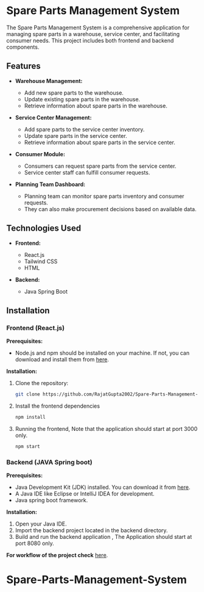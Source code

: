 # Spare Parts Management System

The Spare Parts Management System is a comprehensive application for managing spare parts in a warehouse, service center, and facilitating consumer needs. This project includes both frontend and backend components.

## Features

- **Warehouse Management:**
  - Add new spare parts to the warehouse.
  - Update existing spare parts in the warehouse.
  - Retrieve information about spare parts in the warehouse.

- **Service Center Management:**
  - Add spare parts to the service center inventory.
  - Update spare parts in the service center.
  - Retrieve information about spare parts in the service center.

- **Consumer Module:**
  - Consumers can request spare parts from the service center.
  - Service center staff can fulfill consumer requests.

- **Planning Team Dashboard:**
  - Planning team can monitor spare parts inventory and consumer requests.
  - They can also make procurement decisions based on available data.

## Technologies Used

- **Frontend:**
  - React.js
  - Tailwind CSS
  - HTML

- **Backend:**
  - Java Spring Boot

## Installation

### Frontend (React.js)

**Prerequisites:**
- Node.js and npm should be installed on your machine. If not, you can download and install them from [here](https://nodejs.org/).

**Installation:**
1. Clone the repository:
   ```bash
   git clone https://github.com/RajatGupta2002/Spare-Parts-Management-System.git
2. Install the frontend dependencies
   ```bash
   npm install
3. Running the frontend, Note that the application should start at port 3000 only.
   ```bash
   npm start

### Backend (JAVA Spring boot)
**Prerequisites:**
- Java Development Kit (JDK) installed. You can download it from [here](https://www.oracle.com/java/technologies/downloads/).
- A Java IDE like Eclipse or IntelliJ IDEA for development.
- Java spring boot framework.



**Installation:**
1. Open your Java IDE.
2. Import the backend project located in the backend directory.
3. Build and run the backend application , The Application should start at port 8080 only.


**For workflow of the project check** [here](https://github.com/RajatGupta2002/Spare-Parts-Management-System/blob/main/frontend/README.md).
# Spare-Parts-Management-System
